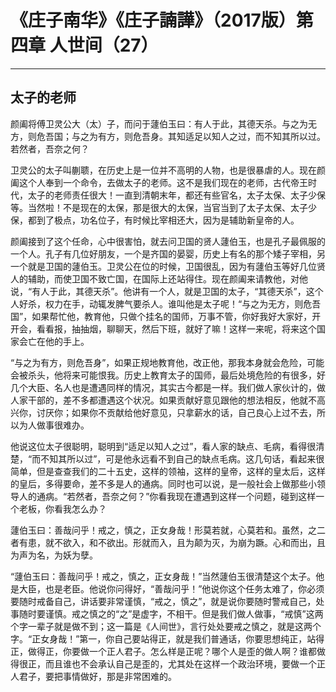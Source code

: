 # 《庄子南华》《庄子諵譁》（2017版）第四章 人世间（27）

------

## 太子的老师

颜阖将傅卫灵公大（太）子，而问于蘧伯玉曰：有人于此，其德天杀。与之为无方，则危吾国；与之为有方，则危吾身。其知适足以知人之过，而不知其所以过。若然者，吾奈之何？

卫灵公的太子叫蒯聩，在历史上是一位并不高明的人物，也是很暴虐的人。现在颜阖这个人奉到一个命令，去做太子的老师。这不是我们现在的老师，古代帝王时代，太子的老师责任很大！一直到清朝末年，都还有些官名，太子太保、太子少保等。当然啦！不是现在的太保，那是很大的太保，当官当到了太子太保、太子少保，都到了极点，功名位子，有时候比宰相还大，因为是辅助新皇帝的人。

颜阖接到了这个任命，心中很害怕，就去问卫国的贤人蘧伯玉，也是孔子最佩服的一个人。孔子有几位好朋友，一个是齐国的晏婴，历史上有名的那个矮子宰相，另一个就是卫国的蘧伯玉。卫灵公在位的时候，卫国很乱，因为有蘧伯玉等好几位贤人的辅助，而使卫国不致亡国，在国际上还站得住。现在颜阖来请教他，对他说，“有人于此，其德天杀”。他讲有一个人，就是卫国的太子，“其德天杀”，这个人好杀，权力在手，动辄发脾气要杀人。谁叫他是太子呢！“与之为无方，则危吾国”，如果帮忙他，教育他，只做个挂名的国师，万事不管，你好我好大家好，开开会，看看报，抽抽烟，聊聊天，然后下班，就好了嘛！这样一来呢，将来这个国家会亡在他的手上。

“与之为有方，则危吾身”，如果正规地教育他，改正他，那我本身就会危险，可能会被杀头，他将来可能恨我。历史上教育太子的国师，最后处境危险的有很多，好几个大臣、名人也是遭遇同样的情况，其实古今都是一样。我们做人家伙计的，做人家干部的，差不多都遭遇这个状况。如果贡献好意见跟他的想法相反，他就不高兴你，讨厌你；如果你不贡献给他好意见，只拿薪水的话，自己良心上过不去，所以为人做事很难办。

他说这位太子很聪明，聪明到“适足以知人之过”，看人家的缺点、毛病，看得很清楚，“而不知其所以过”，可是他永远看不到自己的缺点毛病。这几句话，看起来很简单，但是查查我们的二十五史，这样的领袖，这样的皇帝，这样的皇太后，这样的皇后，多得要命，差不多是人的通病。同时也可以说，是一般社会上做那些小领导人的通病。“若然者，吾奈之何？”你看我现在遭遇到这样一个问题，碰到这样一个老板，你看我怎么办？

蘧伯玉曰：善哉问乎！戒之，慎之，正女身哉！形莫若就，心莫若和。虽然，之二者有患，就不欲入，和不欲出。形就而入，且为颠为灭，为崩为蹶。心和而出，且为声为名，为妖为孽。

“蘧伯玉曰：善哉问乎！戒之，慎之，正女身哉！”当然蘧伯玉很清楚这个太子。他是大臣，也是老臣。他说你问得好，“善哉问乎！”他说你这个任务太难了，你必须要随时戒备自己，讲话要非常谨慎，“戒之，慎之”，就是说你要随时警戒自己，处事随时要谨慎。戒之慎之的“之”是虚字，不相干。但是我们做人做事，“戒慎”这两个字一辈子就是做不到；这一篇是《人间世》，言行处处要戒之慎之，就是这两个字。“正女身哉！”第一，你自己要站得正，就是我们普通话，你要思想纯正，站得正，做得正，你要做一个正人君子。怎么样是正呢？哪个人是歪的做人啊？谁都做得很正，而且谁也不会承认自己是歪的，尤其处在这样一个政治环境，要做一个正人君子，要把事情做好，那是非常困难的。